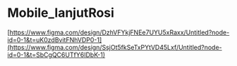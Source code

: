 # Mobile_lanjutRosi
[https://www.figma.com/design/DzhVFYkjFNEe7UYU5xRaxx/Untitled?node-id=0-1&t=uK0zdBvitFNhVDP0-1](https://www.figma.com/design/SsjOt5fkSeTxPYtVD45Lxf/Untitled?node-id=0-1&t=SbCgQC6UTfY6IDbK-1)
